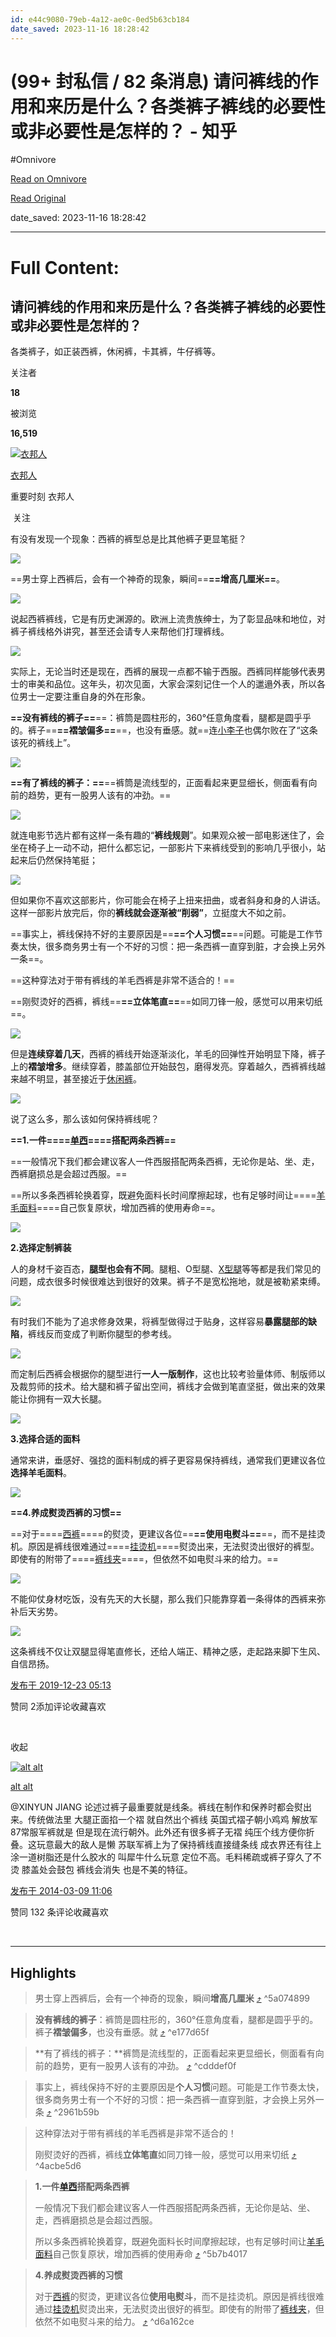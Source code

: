 ```yaml
---
id: e44c9080-79eb-4a12-ae0c-0ed5b63cb184
date_saved: 2023-11-16 18:28:42
---
```


# (99+ 封私信 / 82 条消息) 请问裤线的作用和来历是什么？各类裤子裤线的必要性或非必要性是怎样的？ - 知乎
#Omnivore

[Read on Omnivore](https://omnivore.app/me/99-82-18bda772293)

[Read Original](https://www.zhihu.com/question/22889076)

date_saved: 2023-11-16 18:28:42


--- 

# Full Content: 

## 请问裤线的作用和来历是什么？各类裤子裤线的必要性或非必要性是怎样的？

各类裤子，如正装西裤，休闲裤，卡其裤，牛仔裤等。

关注者

**18**

被浏览

**16,519**

[![衣邦人](https://proxy-prod.omnivore-image-cache.app/0x0,szCA9cUesquCGZscmYVKCXGfPVfm5xNpj3iDN5qauD8I/https://pica.zhimg.com/v2-d2a01cd8badf7bd60f0435973d612993_l.jpg?source=1def8aca)](https://www.zhihu.com/org/yi-bang-ren-53)

[衣邦人](https://www.zhihu.com/org/yi-bang-ren-53)

重要时刻 衣邦人

​ 关注

有没有发现一个现象：西裤的裤型总是比其他裤子更显笔挺？

![](https://proxy-prod.omnivore-image-cache.app/800x600,sNC_cXXsRd1aH4jNaHqkhvPDvUuWcoiKg3C9l3eSGYVI/https://pic1.zhimg.com/50/v2-280e2508f74d5a9dc27391ceb8f35cde_720w.jpg?source=1def8aca)

==男士穿上西裤后，会有一个神奇的现象，瞬间==**==增高几厘米==**。

![](https://proxy-prod.omnivore-image-cache.app/1080x1350,sdP_xiRuM8aFdQlayuyvKtBvCilqNvlyk6ZdyklcxYpI/https://picx.zhimg.com/50/v2-484dcf431dd8afdfe4b9279f90e91e7b_720w.jpg?source=1def8aca)

说起西裤裤线，它是有历史渊源的。欧洲上流贵族绅士，为了彰显品味和地位，对裤子裤线格外讲究，甚至还会请专人来帮他们打理裤线。

![](https://proxy-prod.omnivore-image-cache.app/427x668,sresZoIfKbGo9AvmvORDTZjQ_Di8bbwMyT44tbhs4Ihk/https://pic1.zhimg.com/50/v2-cafab0c6691163fd9a313fd1bee6c4e7_720w.jpg?source=1def8aca)

实际上，无论当时还是现在，西裤的展现一点都不输于西服。西裤同样能够代表男士的审美和品位。这年头，初次见面，大家会深刻记住一个人的邋遢外表，所以各位男士一定要注重自身的外在形象。

**==没有裤线的裤子==**==：裤筒是圆柱形的，360°任意角度看，腿都是圆乎乎的。裤子==**==褶皱偏多==**==，也没有垂感。就==连[小李子](https://www.zhihu.com/search?q=%E5%B0%8F%E6%9D%8E%E5%AD%90&search%5Fsource=Entity&hybrid%5Fsearch%5Fsource=Entity&hybrid%5Fsearch%5Fextra=%7B%22sourceType%22%3A%22answer%22%2C%22sourceId%22%3A947386874%7D)也偶尔败在了“这条该死的裤线上”。

![](https://proxy-prod.omnivore-image-cache.app/1080x1332,so5Prk72Cu0ISkcn6sNA13n032Ll_U1uEeO18ibd49Nc/https://picx.zhimg.com/50/v2-19171962977bd31a130df56e88c1e700_720w.jpg?source=1def8aca)

**==有了裤线的裤子：==**==裤筒是流线型的，正面看起来更显细长，侧面看有向前的趋势，更有一股男人该有的冲劲。==

![](https://proxy-prod.omnivore-image-cache.app/1080x1350,scyXPyzXSzt3bUewf7kyK-87-qzhYTcIt6YKVSL9YQC4/https://picx.zhimg.com/50/v2-b068eb090e5a6b4aeac8f7f8c865137b_720w.jpg?source=1def8aca)

就连电影节选片都有这样一条有趣的“**裤线规则**”。如果观众被一部电影迷住了，会坐在椅子上一动不动，把什么都忘记，一部影片下来裤线受到的影响几乎很小，站起来后仍然保持笔挺；

![](https://proxy-prod.omnivore-image-cache.app/1080x1350,sL-QbTzaTTAczdLK0YwuilljnFtwuJO0c4JLxxukGLLE/https://picx.zhimg.com/50/v2-5192d3213bfdad2b461ae26ac2b4a5b9_720w.jpg?source=1def8aca)

但如果你不喜欢这部影片，你可能会在椅子上扭来扭曲，或者斜身和身的人讲话。这样一部影片放完后，你的**裤线就会逐渐被“削弱”**，立挺度大不如之前。

==事实上，裤线保持不好的主要原因是==**==个人习惯==**==问题。可能是工作节奏太快，很多商务男士有一个不好的习惯：把一条西裤一直穿到脏，才会换上另外一条==。

==这种穿法对于带有裤线的羊毛西裤是非常不适合的！==

==刚熨烫好的西裤，裤线==**==立体笔直==**==如同刀锋一般，感觉可以用来切纸==。

![](https://proxy-prod.omnivore-image-cache.app/720x712,sU9oQhSr-4Ox7k4FRHQo1-eW0GAvT9LVl9pWPgCasfHE/https://pic1.zhimg.com/50/v2-93f13086694b76d4340663867a722e13_720w.jpg?source=1def8aca)

但是**连续穿着几天**，西裤的裤线开始逐渐淡化，羊毛的回弹性开始明显下降，裤子上的**褶皱增多**。继续穿着，膝盖部位开始鼓包，磨得发亮。穿着越久，西裤裤线越来越不明显，甚至接近于[休闲裤](https://www.zhihu.com/search?q=%E4%BC%91%E9%97%B2%E8%A3%A4&search%5Fsource=Entity&hybrid%5Fsearch%5Fsource=Entity&hybrid%5Fsearch%5Fextra=%7B%22sourceType%22%3A%22answer%22%2C%22sourceId%22%3A947386874%7D)。

![](https://proxy-prod.omnivore-image-cache.app/750x1000,s7BIrEOMxvJKL-GTDMWo1b3Y2f74bFkYpjXd6RJfCvPk/https://picx.zhimg.com/50/v2-93d20ad57444bfe0fe61e1870e406175_720w.jpg?source=1def8aca)

说了这么多，那么该如何保持裤线呢？

**==1.一件====[单西](https://www.zhihu.com/search?q=%E5%8D%95%E8%A5%BF&search%5Fsource=Entity&hybrid%5Fsearch%5Fsource=Entity&hybrid%5Fsearch%5Fextra=%7B%22sourceType%22%3A%22answer%22%2C%22sourceId%22%3A947386874%7D)====搭配两条西裤==**

==一般情况下我们都会建议客人一件西服搭配两条西裤，无论你是站、坐、走，西裤磨损总是会超过西服。==

==所以多条西裤轮换着穿，既避免面料长时间摩擦起球，也有足够时间让====[羊毛面料](https://www.zhihu.com/search?q=%E7%BE%8A%E6%AF%9B%E9%9D%A2%E6%96%99&search%5Fsource=Entity&hybrid%5Fsearch%5Fsource=Entity&hybrid%5Fsearch%5Fextra=%7B%22sourceType%22%3A%22answer%22%2C%22sourceId%22%3A947386874%7D)====自己恢复原状，增加西裤的使用寿命==。

![](https://proxy-prod.omnivore-image-cache.app/752x836,s56MQmDldFvPafIjXGGFuZxakKWkYC_jSq8e0JkxcqoM/https://pic1.zhimg.com/50/v2-170e0774a6266d5fed2e91360872d7a0_720w.jpg?source=1def8aca)

**2.选择定制裤装**

人的身材千姿百态，**腿型也会有不同**。腿粗、O型腿、[X型腿](https://www.zhihu.com/search?q=X%E5%9E%8B%E8%85%BF&search%5Fsource=Entity&hybrid%5Fsearch%5Fsource=Entity&hybrid%5Fsearch%5Fextra=%7B%22sourceType%22%3A%22answer%22%2C%22sourceId%22%3A947386874%7D)等等都是我们常见的问题，成衣很多时候很难达到很好的效果。裤子不是宽松拖地，就是被勒紧束缚。

![](https://proxy-prod.omnivore-image-cache.app/1020x1530,s--p2ljvERuKrNCv-B7KHswJ_T6vKuqExgxzvJ_I2gQ0/https://picx.zhimg.com/50/v2-918422cd504ab71904693f32bd9f3474_720w.jpg?source=1def8aca)

有时我们不能为了追求修身效果，将裤型做得过于贴身，这样容易**暴露腿部的缺陷**，裤线反而变成了判断你腿型的参考线。

![](https://proxy-prod.omnivore-image-cache.app/1080x1349,s252orE81JqMlfHMXMSNGCHmNiVSV6CA4FdQ8SefL0RM/https://picx.zhimg.com/50/v2-03933dd5dbfdaeedd9aace1b9e3cb8e2_720w.jpg?source=1def8aca)

而定制后西裤会根据你的腿型进行**一人一版制作**，这也比较考验量体师、制版师以及裁剪师的技术。给大腿和裤子留出空间，裤线才会做到笔直坚挺，做出来的效果能让你拥有一双大长腿。

![](https://proxy-prod.omnivore-image-cache.app/750x750,ssyL6t_16gG476NQqtIuGSRJ7PSWn4KazfMPFGCZkFZQ/https://picx.zhimg.com/50/v2-5bb61a61cbdc4145d2124a3ef5fc629c_720w.jpg?source=1def8aca)

**3.选择合适的面料**

通常来讲，垂感好、强捻的面料制成的裤子更容易保持裤线，通常我们更建议各位**选择羊毛面料**。

![](https://proxy-prod.omnivore-image-cache.app/640x640,sGRaBfW5SYvlown3NmBAlwiUQoH9BYtn5MSjD0imzT1g/https://pica.zhimg.com/50/v2-c378b489237d933dbc9fa889f46d3e07_720w.jpg?source=1def8aca)

**==4.养成熨烫西裤的习惯==**

==对于====[西裤](https://www.zhihu.com/search?q=%E8%A5%BF%E8%A3%A4&search%5Fsource=Entity&hybrid%5Fsearch%5Fsource=Entity&hybrid%5Fsearch%5Fextra=%7B%22sourceType%22%3A%22answer%22%2C%22sourceId%22%3A947386874%7D)====的熨烫，更建议各位==**==使用电熨斗==**==，而不是挂烫机。原因是裤线很难通过====[挂烫机](https://www.zhihu.com/search?q=%E6%8C%82%E7%83%AB%E6%9C%BA&search%5Fsource=Entity&hybrid%5Fsearch%5Fsource=Entity&hybrid%5Fsearch%5Fextra=%7B%22sourceType%22%3A%22answer%22%2C%22sourceId%22%3A947386874%7D)====熨烫出来，无法熨烫出很好的裤型。即使有的附带了====[裤线夹](https://www.zhihu.com/search?q=%E8%A3%A4%E7%BA%BF%E5%A4%B9&search%5Fsource=Entity&hybrid%5Fsearch%5Fsource=Entity&hybrid%5Fsearch%5Fextra=%7B%22sourceType%22%3A%22answer%22%2C%22sourceId%22%3A947386874%7D)====，但依然不如电熨斗来的给力。==

![](https://proxy-prod.omnivore-image-cache.app/750x1000,sSDOIWZQV5zcy0LI9KkGXFj4ubPWRqRXNOJY2LplSc70/https://picx.zhimg.com/50/v2-24af358c0d66d4e00e1251b33e32f71a_720w.jpg?source=1def8aca)

不能仰仗身材吃饭，没有先天的大长腿，那么我们只能靠穿着一条得体的西裤来弥补后天劣势。

![](https://proxy-prod.omnivore-image-cache.app/1080x1080,s4qvNM3xnGJFaz6uo4GPqpIg9hgow5uxPSUlt4GwAJHY/https://picx.zhimg.com/50/v2-ec7d34089b5442f6f288431aaf6f4c4b_720w.jpg?source=1def8aca)

这条裤线不仅让双腿显得笔直修长，还给人端正、精神之感，走起路来脚下生风、自信昂扬。

[发布于 2019-12-23 05:13](https://www.zhihu.com/question/22889076/answer/947386874)

​赞同 2​​添加评论​收藏​喜欢

​

收起​

[![alt alt](https://proxy-prod.omnivore-image-cache.app/0x0,swsd9_czOzj4VaS5pkjmG5q48a9qCHLBdiZo1HCeJZsc/https://picx.zhimg.com/028d47d53_l.jpg?source=1def8aca)](https://www.zhihu.com/people/alt-alt)

[alt alt](https://www.zhihu.com/people/alt-alt)

 @XINYUN JIANG 论述过裤子最重要就是线条。裤线在制作和保养时都会熨出来。传统做法里 大腿正面掐一个褶 就自然出个裤线 英国式褶子朝小鸡鸡 解放军87常服军裤就是 但是现在流行朝外。此外还有很多裤子无褶 纯压个线方便你折叠。这玩意最大的敌人是懒 苏联军裤上为了保持裤线直接缝条线 成衣界还有往上涂一道树脂还是什么胶水的 叫犀牛什么玩意 定位不高。毛料稀疏或裤子穿久了不烫 膝盖处会鼓包 裤线会消失 也是不美的特征。

[发布于 2014-03-09 11:06](https://www.zhihu.com/question/22889076/answer/23269495)

​赞同 13​​2 条评论​收藏​喜欢

​

---

## Highlights

> 男士穿上西裤后，会有一个神奇的现象，瞬间**增高几厘米** [⤴️](https://omnivore.app/me/99-82-18bda772293#5a074899-b8b8-4a1e-a93d-7708bbadbaa4)  ^5a074899

> **没有裤线的裤子**：裤筒是圆柱形的，360°任意角度看，腿都是圆乎乎的。裤子**褶皱偏多**，也没有垂感。就 [⤴️](https://omnivore.app/me/99-82-18bda772293#e177d65f-dd67-4c8b-83ad-97e8020e0e0e)  ^e177d65f

> **有了裤线的裤子：**裤筒是流线型的，正面看起来更显细长，侧面看有向前的趋势，更有一股男人该有的冲劲。 [⤴️](https://omnivore.app/me/99-82-18bda772293#cdddef0f-4392-458c-a11a-fa8229632fe0)  ^cdddef0f

> 事实上，裤线保持不好的主要原因是**个人习惯**问题。可能是工作节奏太快，很多商务男士有一个不好的习惯：把一条西裤一直穿到脏，才会换上另外一条 [⤴️](https://omnivore.app/me/99-82-18bda772293#2961b59b-a05b-4cf7-94a7-971f1777aeab)  ^2961b59b

> 这种穿法对于带有裤线的羊毛西裤是非常不适合的！
> 
> 刚熨烫好的西裤，裤线**立体笔直**如同刀锋一般，感觉可以用来切纸 [⤴️](https://omnivore.app/me/99-82-18bda772293#4acbe5d6-3dc5-41f3-8b8e-c46a86afe144)  ^4acbe5d6

> **1.一件[单西](https://www.zhihu.com/search?q=%E5%8D%95%E8%A5%BF&search%5Fsource=Entity&hybrid%5Fsearch%5Fsource=Entity&hybrid%5Fsearch%5Fextra=%7B%22sourceType%22%3A%22answer%22%2C%22sourceId%22%3A947386874%7D)搭配两条西裤**
> 
> 一般情况下我们都会建议客人一件西服搭配两条西裤，无论你是站、坐、走，西裤磨损总是会超过西服。
> 
> 所以多条西裤轮换着穿，既避免面料长时间摩擦起球，也有足够时间让[羊毛面料](https://www.zhihu.com/search?q=%E7%BE%8A%E6%AF%9B%E9%9D%A2%E6%96%99&search%5Fsource=Entity&hybrid%5Fsearch%5Fsource=Entity&hybrid%5Fsearch%5Fextra=%7B%22sourceType%22%3A%22answer%22%2C%22sourceId%22%3A947386874%7D)自己恢复原状，增加西裤的使用寿命 [⤴️](https://omnivore.app/me/99-82-18bda772293#5b7b4017-d4f2-47fa-92d7-7cc06fea995a)  ^5b7b4017

> **4.养成熨烫西裤的习惯**
> 
> 对于[西裤](https://www.zhihu.com/search?q=%E8%A5%BF%E8%A3%A4&search%5Fsource=Entity&hybrid%5Fsearch%5Fsource=Entity&hybrid%5Fsearch%5Fextra=%7B%22sourceType%22%3A%22answer%22%2C%22sourceId%22%3A947386874%7D)的熨烫，更建议各位**使用电熨斗**，而不是挂烫机。原因是裤线很难通过[挂烫机](https://www.zhihu.com/search?q=%E6%8C%82%E7%83%AB%E6%9C%BA&search%5Fsource=Entity&hybrid%5Fsearch%5Fsource=Entity&hybrid%5Fsearch%5Fextra=%7B%22sourceType%22%3A%22answer%22%2C%22sourceId%22%3A947386874%7D)熨烫出来，无法熨烫出很好的裤型。即使有的附带了[裤线夹](https://www.zhihu.com/search?q=%E8%A3%A4%E7%BA%BF%E5%A4%B9&search%5Fsource=Entity&hybrid%5Fsearch%5Fsource=Entity&hybrid%5Fsearch%5Fextra=%7B%22sourceType%22%3A%22answer%22%2C%22sourceId%22%3A947386874%7D)，但依然不如电熨斗来的给力。 [⤴️](https://omnivore.app/me/99-82-18bda772293#d6a162ce-a581-467a-a170-6c8efd749781)  ^d6a162ce


